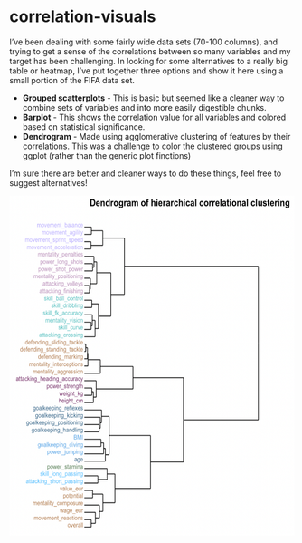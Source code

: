 # correlation-visuals

I’ve been dealing with some fairly wide data sets (70-100 columns), and trying to get a sense of the correlations between so many variables and my target has been challenging. In looking for some alternatives to a really big table or heatmap, I’ve put together three options and show it here using a small portion of the FIFA data set.

* **Grouped scatterplots** - This is basic but seemed like a cleaner way to combine sets of variables and into more easily digestible chunks.
* **Barplot** - This shows the correlation value for all variables and colored based on statistical significance.
* **Dendrogram** - Made using agglomerative clustering of features by their correlations. This was a challenge to color the clustered groups using ggplot (rather than the generic plot finctions)

I’m sure there are better and cleaner ways to do these things, feel free to suggest alternatives!

<img src="https://github.com/Jeffrothschild/correlation-visuals/blob/master/Example%20colored%20dendrogram.png" width="600" height="600" />

